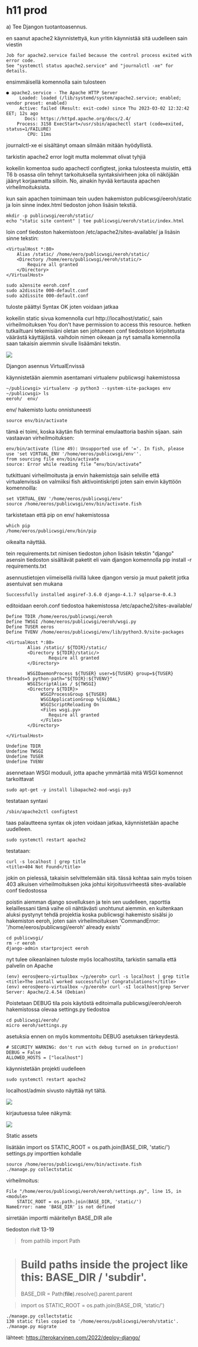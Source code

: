 # h11 prod

a) Tee Djangon tuotantoasennus.

en saanut apache2 käynnistettyä, kun yritin käynnistää sitä uudelleen sain viestin

	Job for apache2.service failed because the control process exited with error code.
	See "systemctl status apache2.service" and "journalctl -xe" for details.

ensimmäisellä komennolla sain tulosteen

	● apache2.service - The Apache HTTP Server
	     Loaded: loaded (/lib/systemd/system/apache2.service; enabled; vendor preset: enabled)
	     Active: failed (Result: exit-code) since Thu 2023-03-02 12:32:42 EET; 12s ago
	       Docs: https://httpd.apache.org/docs/2.4/
	    Process: 3158 ExecStart=/usr/sbin/apachectl start (code=exited, status=1/FAILURE)
	        CPU: 11ms

journalctl-xe ei sisältänyt omaan silmään mitään hyödyllistä.

tarkistin apache2 error logit mutta molemmat olivat tyhjiä

kokeilin komentoa sudo apachectl configtest, jonka tulosteesta muistin, että T6 b osassa 
olin tehnyt tarkoituksella syntaksivirheen joka oli näköjään jäänyt korjaamatta silloin.
No, ainakin hyvää kertausta apachen virheilmoituksista.

kun sain apachen toimimaan tein uuden hakemiston publicwsgi/eeroh/static ja loin sinne index.html tiedoston johon lisäsin tekstiä.

	mkdir -p publicwsgi/eeroh/static/
	echo "static site content" | tee publicwsgi/eeroh/static/index.html

loin conf tiedoston hakemistoon /etc/apache2/sites-available/ ja lisäsin sinne tekstin:

	<VirtualHost *:80>
		Alias /static/ /home/eero/publicwsgi/eeroh/static/
		<Directory /home/eero/publicwsgi/eeroh/static/>
			Require all granted
		</Directory>
	</VirtualHost>
	
	sudo a2ensite eeroh.conf
	sudo a2dissite 000-default.conf
	sudo a2dissite 000-default.conf

tuloste päättyi Syntax OK joten voidaan jatkaa

kokeilin static sivua komennolla curl http://localhost/static/, sain virheilmoituksen You don't have permission to access this resource.
hetken tutkailtuani tekemisiäni oletan sen johtuneen conf tiedostoon kirjoitetusta väärästä käyttäjästä.
vaihdoin nimen oikeaan ja nyt samalla komennolla saan takaisin aiemmin sivulle lisäämäni tekstin.

![](Pictures/T11a1.png)

Djangon asennus VirtualEnvissä

käynnistetään aiemmin asentamani virtualenv publicwsgi hakemistossa

	~/publicwsgi> virtualenv -p python3 --system-site-packages env
	~/publicwsgi> ls
	eeroh/  env/

env/ hakemisto luotu onnistuneesti


	source env/bin/activate
	
tämä ei toimi, koska käytän fish terminal emulaattoria bashin sijaan.
sain vastaavan virheilmoituksen:

	env/bin/activate (line 49): Unsupported use of '='. In fish, please use 'set VIRTUAL_ENV '/home/eeros/publicwsgi/env''.
	from sourcing file env/bin/activate
	source: Error while reading file “env/bin/activate”
	
tutkittuani virheilmoitusta ja envin hakemistoja sain selville että 
virtualenvissä on valmiiksi fish aktivointiskripti joten sain envin käyttöön komennoilla:

	set VIRTUAL_ENV '/home/eeros/publicwsgi/env'
	source /home/eeros/publicwsgi/env/bin/activate.fish

tarkistetaan että pip on env/ hakemistossa

	which pip
	/home/eeros/publicwsgi/env/bin/pip

oikealta näyttää.

tein requirements.txt nimisen tiedoston johon lisäsin tekstin "django"
asensin tiedoston sisältävät paketit eli vain djangon komennolla pip install -r requirements.txt

asennustietojen viimeisellä rivillä lukee djangon versio ja muut paketit jotka asentuivat sen mukana

	Successfully installed asgiref-3.6.0 django-4.1.7 sqlparse-0.4.3

editoidaan eeroh.conf tiedostoa hakemistossa /etc/apache2/sites-available/ 

	Define TDIR /home/eeros/publicwsgi/eeroh
	Define TWSGI /home/eeros/publicwsgi/eeroh/wsgi.py 
	Define TUSER eeros
	Define TVENV /home/eeros/publicwsgi/env/lib/python3.9/site-packages
	
	<VirtualHost *:80>
	        Alias /static/ ${TDIR}/static/
	        <Directory ${TDIR}/static/>
	                Require all granted
	        </Directory>
	
	        WSGIDaemonProcess ${TUSER} user=${TUSER} group=${TUSER} threads=5 python-path="${TDIR}:${TVENV}"
	        WSGIScriptAlias / ${TWSGI}
	        <Directory ${TDIR}>
	             WSGIProcessGroup ${TUSER}
	             WSGIApplicationGroup %{GLOBAL}
	             WSGIScriptReloading On
	             <Files wsgi.py>
	                Require all granted
	             </Files>
	        </Directory>
	
	</VirtualHost>
	
	Undefine TDIR
	Undefine TWSGI
	Undefine TUSER
	Undefine TVENV
	
asennetaan WSGI moduuli, jotta apache ymmärtää mitä WSGI komennot tarkoittavat

	sudo apt-get -y install libapache2-mod-wsgi-py3

testataan syntaxi

	/sbin/apache2ctl configtest

taas palautteena syntax ok joten voidaan jatkaa, käynnistetään apache uudelleen.

	sudo systemctl restart apache2

testataan: 

	curl -s localhost | grep title
	<title>404 Not Found</title>

jokin on pielessä, takaisin selvittelemään sitä. tässä kohtaa sain myös toisen 403 alkuisen virheilmoituksen joka johtui kirjoitusvirheestä sites-available conf tiedostossa

poistin aiemman django sovelluksen ja tein sen uudelleen, raporttia kelaillessani tämä vaihe oli nähtävästi unohtunut aiemmin. en kuitenkaan aluksi pystynyt tehdä projektia koska publicwsgi hakemisto sisälsi jo hakemiston eeroh, joten sain virheilmoituksen 'CommandError: '/home/eeros/publicwsgi/eeroh' already exists'

	cd publicwsgi/
	rm -r eeroh
	django-admin startproject eeroh
	
nyt tulee oikeanlainen tuloste myös localhostilta, tarkistin samalla että palvelin on Apache
	
	(env) eeros@eero-virtualbox ~/p/eeroh> curl -s localhost | grep title
	<title>The install worked successfully! Congratulations!</title>
	(env) eeros@eero-virtualbox ~/p/eeroh> curl -sI localhost|grep Server
	Server: Apache/2.4.54 (Debian)
	
Poistetaan DEBUG tila pois käytöstä editoimalla publicwsgi/eeroh/eeroh hakemistossa olevaa settings.py tiedostoa

	cd publicwsgi/eeroh/
	micro eeroh/settings.py 
	
asetuksia ennen on myös kommentoitu DEBUG asetuksen tärkeydestä. 
	
	# SECURITY WARNING: don't run with debug turned on in production!
	DEBUG = False
	ALLOWED_HOSTS = ["localhost"]

käynnistetään projekti uudelleen
	
	sudo systemctl restart apache2

localhost/admin sivusto näyttää nyt tältä.

![](Pictures/T11a2.png)

kirjautuessa tulee näkymä:

![](Pictures/T11a3.png)

Static assets

lisätään import os
STATIC_ROOT = os.path.join(BASE_DIR, 'static/')
settings.py importtien kohdalle

	source /home/eeros/publicwsgi/env/bin/activate.fish
	./manage.py collectstatic

virheilmoitus:

	File "/home/eeros/publicwsgi/eeroh/eeroh/settings.py", line 15, in <module>
	    STATIC_ROOT = os.path.join(BASE_DIR, 'static/')
	NameError: name 'BASE_DIR' is not defined

sirretään importti määritellyn BASE_DIR alle

tiedoston rivit 13-19

>from pathlib import Path

># Build paths inside the project like this: BASE_DIR / 'subdir'.
>BASE_DIR = Path(__file__).resolve().parent.parent

>import os
>STATIC_ROOT = os.path.join(BASE_DIR, 'static/')

	./manage.py collectstatic
	130 static files copied to '/home/eeros/publicwsgi/eeroh/static'.
	./manage.py migrate

	
lähteet: https://terokarvinen.com/2022/deploy-django/
